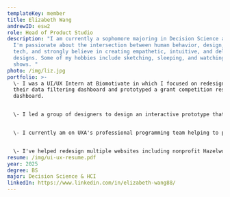 ```yaml
---
templateKey: member
title: Elizabeth Wang
andrewID: esw2
role: Head of Product Studio
description: "I am currently a sophomore majoring in Decision Science and HCI.
  I'm passionate about the intersection between human behavior, design, and
  tech, and strongly believe in creating empathetic, intuitive, and delightful
  designs. Some of my hobbies include sketching, sleeping, and watching tv
  shows. "
photo: /img/liz.jpg
portfolio: >-
  \-﻿ I was a UI/UX Intern at Biomotivate in which I focused on redesigning
  their data filtering dashboard and prototyped a grant competition resiliency
  dashboard.


  \-﻿ I led a group of designers to design an interactive prototype that attempts to tackle the problem of food waste winning Best Pitch Award at XHacks & 1st place in CMBA's product development bootcamp.


  \-﻿ I currently am on UXA's professional programming team helping to plan out XHacks and all of other UXA's events!


  \-﻿ I've helped redesign multiple websites including nonprofit Hazelwood Initiative, club Here For You, and PLUS.
resume: /img/ui-ux-resume.pdf
year: 2025
degree: BS
major: Decision Science & HCI
linkedIn: https://www.linkedin.com/in/elizabeth-wang88/
---
```


